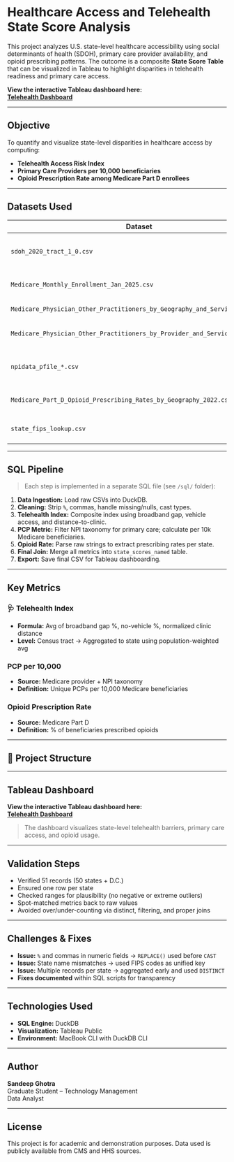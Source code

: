 #  Healthcare Access and Telehealth State Score Analysis

This project analyzes U.S. state-level healthcare accessibility using social determinants of health (SDOH), primary care provider availability, and opioid prescribing patterns. The outcome is a composite **State Score Table** that can be visualized in Tableau to highlight disparities in telehealth readiness and primary care access.

**View the interactive Tableau dashboard here:**  
[**Telehealth Dashboard**](https://public.tableau.com/views/Telehealth-Dashboardexcl_labelsinterpretaions/Dashboard1?:language=en-US&:sid=&:redirect=auth&:display_count=n&:origin=viz_share_link)

---

##  Objective

To quantify and visualize state-level disparities in healthcare access by computing:
- **Telehealth Access Risk Index**
- **Primary Care Providers per 10,000 beneficiaries**
- **Opioid Prescription Rate among Medicare Part D enrollees**

---

##  Datasets Used

| Dataset | Description |
|--------|-------------|
| `sdoh_2020_tract_1_0.csv` | Tract-level social determinants of health |
| `Medicare_Monthly_Enrollment_Jan_2025.csv` | State-level Medicare enrollment |
| `Medicare_Physician_Other_Practitioners_by_Geography_and_Service_2022.csv` | Providers by state |
| `Medicare_Physician_Other_Practitioners_by_Provider_and_Service_2022.csv` | Provider-level service data |
| `npidata_pfile_*.csv` | NPI taxonomy and address data |
| `Medicare_Part_D_Opioid_Prescribing_Rates_by_Geography_2022.csv` | Opioid prescribing patterns |
| `state_fips_lookup.csv` | FIPS to state name mapping |

---

##  SQL Pipeline

> Each step is implemented in a separate SQL file (see `/sql/` folder):

1. **Data Ingestion:** Load raw CSVs into DuckDB.
2. **Cleaning:** Strip `%`, commas, handle missing/nulls, cast types.
3. **Telehealth Index:** Composite index using broadband gap, vehicle access, and distance-to-clinic.
4. **PCP Metric:** Filter NPI taxonomy for primary care; calculate per 10k Medicare beneficiaries.
5. **Opioid Rate:** Parse raw strings to extract prescribing rates per state.
6. **Final Join:** Merge all metrics into `state_scores_named` table.
7. **Export:** Save final CSV for Tableau dashboarding.

---

##  Key Metrics

### 🩺 Telehealth Index
- **Formula:** Avg of broadband gap %, no-vehicle %, normalized clinic distance
- **Level:** Census tract → Aggregated to state using population-weighted avg

###  PCP per 10,000
- **Source:** Medicare provider + NPI taxonomy
- **Definition:** Unique PCPs per 10,000 Medicare beneficiaries

###  Opioid Prescription Rate
- **Source:** Medicare Part D
- **Definition:** % of beneficiaries prescribed opioids

---

## 📂 Project Structure


---

## Tableau Dashboard

**View the interactive Tableau dashboard here:**  
[**Telehealth Dashboard**](https://public.tableau.com/views/Telehealth-Dashboardexcl_labelsinterpretaions/Dashboard1?:language=en-US&:sid=&:redirect=auth&:display_count=n&:origin=viz_share_link)

> The dashboard visualizes state-level telehealth barriers, primary care access, and opioid usage.

---

##  Validation Steps

- Verified 51 records (50 states + D.C.)
- Ensured one row per state
- Checked ranges for plausibility (no negative or extreme outliers)
- Spot-matched metrics back to raw values
- Avoided over/under-counting via distinct, filtering, and proper joins

---

##  Challenges & Fixes

- **Issue:** `%` and commas in numeric fields → `REPLACE()` used before `CAST`
- **Issue:** State name mismatches → used FIPS codes as unified key
- **Issue:** Multiple records per state → aggregated early and used `DISTINCT`
- **Fixes documented** within SQL scripts for transparency

---

##  Technologies Used

- **SQL Engine:** DuckDB
- **Visualization:** Tableau Public
- **Environment:** MacBook CLI with DuckDB CLI

---

##  Author

**Sandeep Ghotra**  
Graduate Student – Technology Management  
Data Analyst

---

##  License

This project is for academic and demonstration purposes. Data used is publicly available from CMS and HHS sources.

